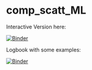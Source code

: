# comp_scatt_ML

Interactive Version here:


[![Binder](https://mybinder.org/badge_logo.svg)](https://mybinder.org/v2/gh/chiarabadiali/comp_scatt_ML/main?filepath=Comp_Scatt_ML.ipynb)



Logbook with some examples:


[![Binder](https://mybinder.org/badge_logo.svg)](https://mybinder.org/v2/gh/chiarabadiali/comp_scatt_ML/main?filepath=Logbook.ipynb)
